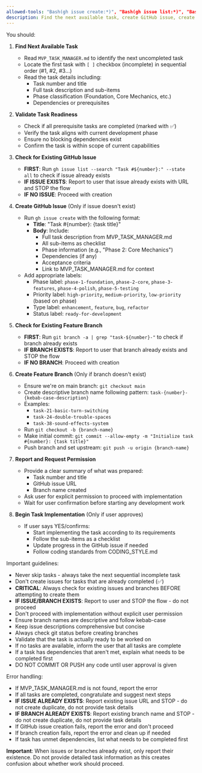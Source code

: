 ```yaml
---
allowed-tools: "Bash(gh issue create:*)", "Bash(gh issue list:*)", "Bash(gh label create:*)", "Bash(git checkout:*)", "Bash(git status)", "Bash(git log:*)", "Bash(git push:*)", "Bash(git commit:*)", "Read", "Edit", "MultiEdit"
description: Find the next available task, create GitHub issue, create feature branch, and initialize development workflow
---
```


You should:

1. **Find Next Available Task**
   - Read `MVP_TASK_MANAGER.md` to identify the next uncompleted task
   - Locate the first task with `[ ]` checkbox (incomplete) in sequential order (#1, #2, #3...)
   - Read the task details including:
     - Task number and title
     - Full task description and sub-items
     - Phase classification (Foundation, Core Mechanics, etc.)
     - Dependencies or prerequisites

2. **Validate Task Readiness**
   - Check if all prerequisite tasks are completed (marked with ✅)
   - Verify the task aligns with current development phase
   - Ensure no blocking dependencies exist
   - Confirm the task is within scope of current capabilities

3. **Check for Existing GitHub Issue**
   - **FIRST**: Run `gh issue list --search "Task #${number}:" --state all` to check if issue already exists
   - **IF ISSUE EXISTS**: Report to user that issue already exists with URL and STOP the flow
   - **IF NO ISSUE**: Proceed with creation

4. **Create GitHub Issue** (Only if issue doesn't exist)
   - Run `gh issue create` with the following format:
     - **Title**: "Task #{number}: {task title}"
     - **Body**: Include:
       - Full task description from MVP_TASK_MANAGER.md
       - All sub-items as checklist
       - Phase information (e.g., "Phase 2: Core Mechanics")
       - Dependencies (if any)
       - Acceptance criteria
       - Link to MVP_TASK_MANAGER.md for context
   - Add appropriate labels:
     - Phase label: `phase-1-foundation`, `phase-2-core`, `phase-3-features`, `phase-4-polish`, `phase-5-testing`
     - Priority label: `high-priority`, `medium-priority`, `low-priority` (based on phase)
     - Type label: `enhancement`, `feature`, `bug`, `refactor`
     - Status label: `ready-for-development`

5. **Check for Existing Feature Branch**
   - **FIRST**: Run `git branch -a | grep "task-${number}-"` to check if branch already exists
   - **IF BRANCH EXISTS**: Report to user that branch already exists and STOP the flow
   - **IF NO BRANCH**: Proceed with creation

6. **Create Feature Branch** (Only if branch doesn't exist)
   - Ensure we're on main branch: `git checkout main`
   - Create descriptive branch name following pattern: `task-{number}-{kebab-case-description}`
   - Examples:
     - `task-21-basic-turn-switching`
     - `task-24-double-trouble-spaces`
     - `task-38-sound-effects-system`
   - Run `git checkout -b {branch-name}`
   - Make initial commit: `git commit --allow-empty -m "Initialize task #{number}: {task title}"`
   - Push branch and set upstream: `git push -u origin {branch-name}`

7. **Report and Request Permission**
   - Provide a clear summary of what was prepared:
     - Task number and title
     - GitHub issue URL
     - Branch name created
   - Ask user for explicit permission to proceed with implementation
   - Wait for user confirmation before starting any development work

8. **Begin Task Implementation** (Only if user approves)
   - If user says YES/confirms:
     - Start implementing the task according to its requirements
     - Follow the sub-items as a checklist
     - Update progress in the GitHub issue if needed
     - Follow coding standards from CODING_STYLE.md
     <!-- - Commit changes incrementally with descriptive messages -->

Important guidelines:
- Never skip tasks - always take the next sequential incomplete task
- Don't create issues for tasks that are already completed (✅)
- **CRITICAL**: Always check for existing issues and branches BEFORE attempting to create them
- **IF ISSUE/BRANCH EXISTS**: Report to user and STOP the flow - do not proceed
- Don't proceed with implementation without explicit user permission
- Ensure branch names are descriptive and follow kebab-case
- Keep issue descriptions comprehensive but concise
- Always check git status before creating branches
- Validate that the task is actually ready to be worked on
- If no tasks are available, inform the user that all tasks are complete
- If a task has dependencies that aren't met, explain what needs to be completed first
- DO NOT COMMIT OR PUSH any code until user approval is given

Error handling:
- If MVP_TASK_MANAGER.md is not found, report the error
- If all tasks are completed, congratulate and suggest next steps
- **IF ISSUE ALREADY EXISTS**: Report existing issue URL and STOP - do not create duplicate, do not provide task details
- **IF BRANCH ALREADY EXISTS**: Report existing branch name and STOP - do not create duplicate, do not provide task details
- If GitHub issue creation fails, report the error and don't proceed
- If branch creation fails, report the error and clean up if needed
- If task has unmet dependencies, list what needs to be completed first

**Important**: When issues or branches already exist, only report their existence. Do not provide detailed task information as this creates confusion about whether work should proceed.
